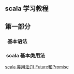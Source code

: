 ## scala 学习教程
## 第一部分
###   基本语法

###  scala 基本类用法

[scala 类用法(1) Future和Promise](https://github.com/yueyuanyang/spark/tree/master/scala/part1.md)

